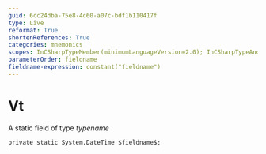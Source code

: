 ```yaml
---
guid: 6cc24dba-75e8-4c60-a07c-bdf1b110417f
type: Live
reformat: True
shortenReferences: True
categories: mnemonics
scopes: InCSharpTypeMember(minimumLanguageVersion=2.0); InCSharpTypeAndNamespace(minimumLanguageVersion=2.0)
parameterOrder: fieldname
fieldname-expression: constant("fieldname")
---
```


# Vt

A static field of type $typename$

```
private static System.DateTime $fieldname$;
```
